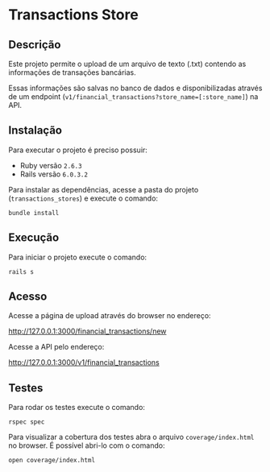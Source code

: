 # Transactions Store

## Descrição

Este projeto permite o upload de um arquivo de texto (.txt) contendo as informações de transações bancárias.

Essas informações são salvas no banco de dados e disponibilizadas através de um endpoint (`v1/financial_transactions?store_name=[:store_name]`) na API.

## Instalação

Para executar o projeto é preciso possuir:

- Ruby versão `2.6.3`
- Rails versão `6.0.3.2`

Para instalar as dependências, acesse a pasta do projeto (`transactions_stores`) e execute o comando:

```
bundle install
```

## Execução

Para iniciar o projeto execute o comando:

```
rails s
```

## Acesso

Acesse a página de upload através do browser no endereço:

http://127.0.0.1:3000/financial_transactions/new

Acesse a API pelo endereço:

http://127.0.0.1:3000/v1/financial_transactions

## Testes

Para rodar os testes execute o comando:

```
rspec spec
```

Para visualizar a cobertura dos testes abra o arquivo `coverage/index.html` no browser. É possível abri-lo com o comando:

```
open coverage/index.html
```

